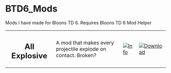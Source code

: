 # BTD6_Mods
Mods I have made for Bloons TD 6. Requires Bloons TD 6 Mod Helper

<table style="table-layout:fixed">
    <tr>
        <td width="30%" align="center">
            <h2>All Explosive</h2>
        </td>
        <td>
            A mod that makes every projectile explode on contact. Broken?
        </td>
        <td width="10%">
            <a href="https://github.com/Greenphx9/BTD6Mods/blob/main/All%20Explosive/README.md"><img alt="Info" src="https://github.com/Greenphx9/BTD6Mods/blob/main/info.png?raw=true"></a>
        </td>
        <td width="11%">
            <a href="https://github.com/Greenphx9/BTD6Mods/blob/main/All%20Explosive/allexplosive.dll"><img alt="Download" src="https://github.com/Greenphx9/BTD6Mods/blob/main/download_small.png?raw=true"></a>
        </td>
    </tr>
<table>
